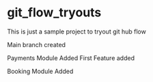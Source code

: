 # git_flow_tryouts
This is just a sample project to tryout git hub flow

Main branch created



Payments Module Added
First Feature added


Booking Module Added
